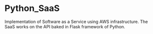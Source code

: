 # Python_SaaS
Implementation of Software as a Service using AWS infrastructure. The SaaS works on the API baked in Flask framework of Python.

